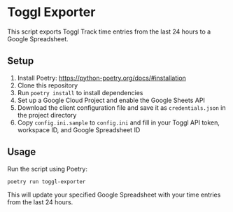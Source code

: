 # Toggl Exporter

This script exports Toggl Track time entries from the last 24 hours to a Google Spreadsheet.

## Setup

1. Install Poetry: https://python-poetry.org/docs/#installation
2. Clone this repository
3. Run `poetry install` to install dependencies
4. Set up a Google Cloud Project and enable the Google Sheets API
5. Download the client configuration file and save it as `credentials.json` in the project directory
6. Copy `config.ini.sample` to `config.ini` and fill in your Toggl API token, workspace ID, and Google Spreadsheet ID

## Usage

Run the script using Poetry:
```sh
poetry run toggl-exporter
```

This will update your specified Google Spreadsheet with your time entries from the last 24 hours.
